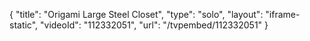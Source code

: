 {
    "title": "Origami Large Steel Closet",
    "type": "solo",
    "layout": "iframe-static",
    "videoId": "112332051",
    "url": "\/tvpembed\/112332051"
}